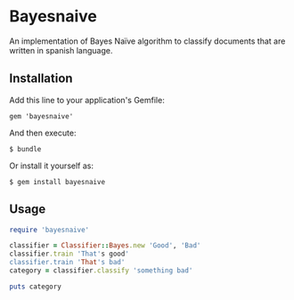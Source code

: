 # Bayesnaive

An implementation of Bayes Naïve algorithm to classify documents that are written in spanish language.

## Installation

Add this line to your application's Gemfile:

    gem 'bayesnaive'

And then execute:

    $ bundle

Or install it yourself as:

    $ gem install bayesnaive

## Usage

```ruby
require 'bayesnaive'

classifier = Classifier::Bayes.new 'Good', 'Bad'
classifier.train 'That's good'
classifier.train 'That's bad'
category = classifier.classify 'something bad'

puts category
```
